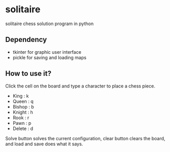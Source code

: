 # solitaire
solitaire chess solution program in python

## Dependency
- tkinter for graphic user interface
- pickle for saving and loading maps

## How to use it?
Click the cell on the board and type a character to place a chess piece.

- King   : k
- Queen  : q
- Bishop : b
- Knight : h
- Rook   : r
- Pawn   : p
- Delete : d

Solve button solves the current configuration, clear button clears the board, and load and save does what it says.
